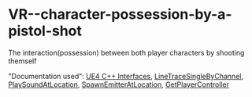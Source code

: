 # VR--character-possession-by-a-pistol-shot

The interaction(possession) between both player characters by shooting themself

"Documentation used": 
                     [UE4 C++ Interfaces](https://docs.unrealengine.com/4.27/en-US/ProgrammingAndScripting/GameplayArchitecture/Interfaces/),
                     [LineTraceSingleByChannel](https://docs.unrealengine.com/5.0/en-US/API/Runtime/Engine/Engine/UWorld/LineTraceSingleByChannel/),
                     [PlaySoundAtLocation](https://docs.unrealengine.com/5.0/en-US/API/Runtime/Engine/Kismet/UGameplayStatics/PlaySoundAtLocation/2/),
                     [SpawnEmitterAtLocation](https://docs.unrealengine.com/4.27/en-US/API/Runtime/Engine/Kismet/UGameplayStatics/SpawnEmitterAtLocation/),
                     [GetPlayerController](https://docs.unrealengine.com/4.26/en-US/API/Runtime/Engine/Kismet/UGameplayStatics/GetPlayerController/)

